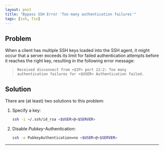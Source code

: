 ```yaml
---
layout: post
title: "Bypass SSH Error 'Too many authentication failures'"
tags: [ssh, fix]
---
```


## Problem
When a client has multiple SSH keys loaded into the SSH agent, it might occur that a server exceeds its limit for failed authentication attempts before it reaches the right key, resulting in the following error message:

> `Received disconnect from <$IP> port 22:2: Too many authentication failures for <$USER> Authentication failed.`

## Solution
There are (at least) two solutions to this problem:

1. Specify a key:
   ```bash
   ssh -i ~/.ssh/id_rsa <$USER>@<$SERVER>
   ```
2. Disable *Pubkey*-Authentication:
   ```bash
   ssh -o PubkeyAuthentication=no <$USER>@<$SERVER>
   ```

---
